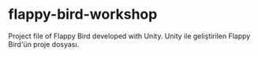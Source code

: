 # flappy-bird-workshop
 Project file of Flappy Bird developed with Unity. Unity ile geliştirilen Flappy Bird'ün proje dosyası.
